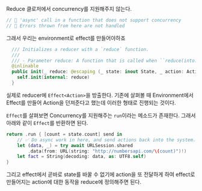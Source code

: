 Reduce 클로저에서 concurrency를 지원해주지 않는다.

```swift
// 🛑 'async' call in a function that does not support concurrency
// 🛑 Errors thrown from here are not handled
```

그래서 우리는 environment로 effect를 만들어야하죠

```swift
  /// Initializes a reducer with a `reduce` function.
  ///
  /// - Parameter reduce: A function that is called when ``reduce(into:action:)`` is invoked.
  @inlinable
  public init(_ reduce: @escaping (_ state: inout State, _ action: Action) -> Effect<Action>) {
    self.init(internal: reduce)
  }
```

실제로 reducer에 `Effect<Action>`을 방출한다. 기존에 살펴볼 때 Environment에서 Effect를 만들어 Action을 던져준다고 했는데 이러한 형태로 진행되는 것이다.

`Effect`를 살펴보면 Concurrency를 지원해주는 `run`이라는 메소드가 존재한다. 그래서 아래와 같이 `Effect`를 반환하면 된다.

```swift
return .run { [count = state.count] send in
	// ✅ Do async work in here, and send actions back into the system.
	let (data, _) = try await URLSession.shared
		.data(from: URL(string: "http://numbersapi.com/\(count)")!)
	let fact = String(decoding: data, as: UTF8.self)
}
```

그리고 effect에서 곧바로 state를 바꿀 수 없기에 action을 또 전달하게 하여 effect로 만들어지는 action에 대한 동작을 reduce에 정의해주면 된다.